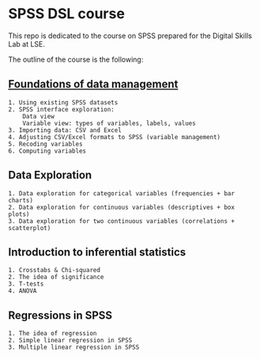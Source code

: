 # SPSS DSL course

This repo is dedicated to the course on SPSS prepared for the Digital Skills Lab at LSE.

The outline of the course is the following:

## [Foundations of data management](./SPSS_md_1_chapter.md)
    1. Using existing SPSS datasets
    2. SPSS interface exploration:
        Data view  
        Variable view: types of variables, labels, values  
    3. Importing data: CSV and Excel
    4. Adjusting CSV/Excel formats to SPSS (variable management)
    5. Recoding variables
    6. Computing variables

## Data Exploration  
    1. Data exploration for categorical variables (frequencies + bar charts)
    2. Data exploration for continuous variables (descriptives + box plots)
    3. Data exploration for two continuous variables (correlations +
    scatterplot)
## Introduction to inferential statistics  
    1. Crosstabs & Chi-squared
    2. The idea of significance
    3. T-tests
    4. ANOVA
## Regressions in SPSS  
    1. The idea of regression
    2. Simple linear regression in SPSS
    3. Multiple linear regression in SPSS


